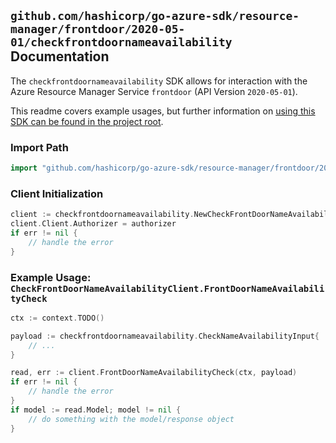 
## `github.com/hashicorp/go-azure-sdk/resource-manager/frontdoor/2020-05-01/checkfrontdoornameavailability` Documentation

The `checkfrontdoornameavailability` SDK allows for interaction with the Azure Resource Manager Service `frontdoor` (API Version `2020-05-01`).

This readme covers example usages, but further information on [using this SDK can be found in the project root](https://github.com/hashicorp/go-azure-sdk/tree/main/docs).

### Import Path

```go
import "github.com/hashicorp/go-azure-sdk/resource-manager/frontdoor/2020-05-01/checkfrontdoornameavailability"
```


### Client Initialization

```go
client := checkfrontdoornameavailability.NewCheckFrontDoorNameAvailabilityClientWithBaseURI("https://management.azure.com")
client.Client.Authorizer = authorizer
if err != nil {
	// handle the error
}
```


### Example Usage: `CheckFrontDoorNameAvailabilityClient.FrontDoorNameAvailabilityCheck`

```go
ctx := context.TODO()

payload := checkfrontdoornameavailability.CheckNameAvailabilityInput{
	// ...
}

read, err := client.FrontDoorNameAvailabilityCheck(ctx, payload)
if err != nil {
	// handle the error
}
if model := read.Model; model != nil {
	// do something with the model/response object
}
```
